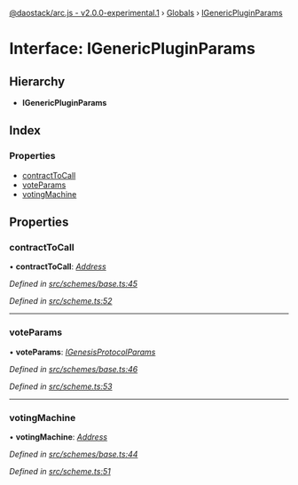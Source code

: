 [@daostack/arc.js - v2.0.0-experimental.1](../README.md) › [Globals](../globals.md) › [IGenericPluginParams](igenericschemeparams.md)

# Interface: IGenericPluginParams

## Hierarchy

* **IGenericPluginParams**

## Index

### Properties

* [contractToCall](igenericschemeparams.md#contracttocall)
* [voteParams](igenericschemeparams.md#voteparams)
* [votingMachine](igenericschemeparams.md#votingmachine)

## Properties

###  contractToCall

• **contractToCall**: *[Address](../globals.md#address)*

*Defined in [src/schemes/base.ts:45](https://github.com/daostack/arc.js/blob/6c661ff/src/schemes/base.ts#L45)*

*Defined in [src/scheme.ts:52](https://github.com/daostack/arc.js/blob/6c661ff/src/scheme.ts#L52)*

___

###  voteParams

• **voteParams**: *[IGenesisProtocolParams](igenesisprotocolparams.md)*

*Defined in [src/schemes/base.ts:46](https://github.com/daostack/arc.js/blob/6c661ff/src/schemes/base.ts#L46)*

*Defined in [src/scheme.ts:53](https://github.com/daostack/arc.js/blob/6c661ff/src/scheme.ts#L53)*

___

###  votingMachine

• **votingMachine**: *[Address](../globals.md#address)*

*Defined in [src/schemes/base.ts:44](https://github.com/daostack/arc.js/blob/6c661ff/src/schemes/base.ts#L44)*

*Defined in [src/scheme.ts:51](https://github.com/daostack/arc.js/blob/6c661ff/src/scheme.ts#L51)*
